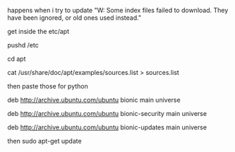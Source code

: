 happens when i try to update
"W: Some index files failed to download. They have been ignored, or old ones used instead." 

get inside the etc/apt

pushd /etc

cd apt

cat /usr/share/doc/apt/examples/sources.list > sources.list

then paste those for python

deb http://archive.ubuntu.com/ubuntu bionic main universe

deb http://archive.ubuntu.com/ubuntu bionic-security main universe 

deb http://archive.ubuntu.com/ubuntu bionic-updates main universe

then sudo apt-get update

